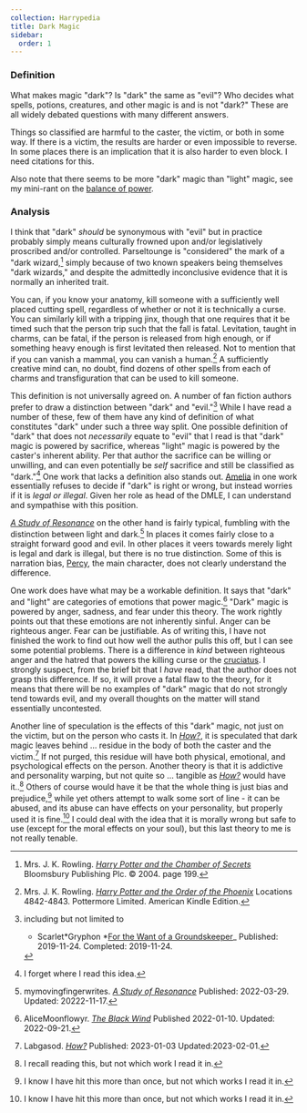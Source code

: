 ```yaml
---
collection: Harrypedia
title: Dark Magic
sidebar:
  order: 1
---
```


### Definition

What makes magic "dark"? Is "dark" the same as "evil"? Who decides what
spells, potions, creatures, and other magic is and is not "dark?" These are
all widely debated questions with many different answers.

Things so classified are harmful to the caster, the victim, or both in some
way. If there is a victim, the results are harder or even impossible to
reverse. In some places there is an implication that it is also harder to even
block. I need citations for this.

Also note that there seems to be more "dark" magic than "light" magic, see my
mini-rant on the [balance of power][].

[balance of power]: /Harrypedia/balance/

### Analysis

I think that "dark" _should_ be synonymous with "evil" but in practice probably
simply means culturally frowned upon and/or legislatively proscribed and/or
controlled. Parseltounge is "considered" the mark of a "dark
wizard,[^221019-1] simply because of two known speakers being themselves "dark
wizards," and despite the admittedly inconclusive evidence that it is normally
an inherited trait.

[^221019-1]: 
    Mrs. J. K. Rowling.
    _[Harry Potter and the Chamber of Secrets](https://www.librarything.com/work/683408/book/225886342)_
    Bloomsbury Publishing Plc. © 2004. page 199.

You can, if you know your anatomy, kill someone with a sufficiently well placed
cutting spell, regardless of whether or not it is technically a curse. You can
similarly kill with a tripping jinx, though that one requires that it be timed
such that the person trip such that the fall is fatal. Levitation, taught in
charms, can be fatal, if the person is released from high enough, or if
something heavy enough is first levitated then released. Not to mention that
if you can vanish a mammal, you can vanish a human.[^210914-1] A sufficiently
creative mind can, no doubt, find dozens of other spells from each of charms
and transfiguration that can be used to kill someone.

[^210914-1]: 
    Mrs. J. K. Rowling.
    _[Harry Potter and the Order of the
    Phoenix](https://www.goodreads.com/book/show/2.Harry_Potter_and_the_Order_of_the_Phoenix)_
    Locations 4842-4843. Pottermore Limited. American Kindle Edition.

This definition is not universally agreed on. A number of fan fiction authors
prefer to draw a distinction between "dark" and "evil."[^221122-3] While I
have read a number of these, few of them have any kind of definition of what
constitutes "dark" under such a three way split. One possible definition of "dark" that does not _necessarily_ equate to "evil" that I read is that "dark" magic is powered by sacrifice, whereas "light" magic is powered by the caster's inherent ability. Per that author the sacrifice can be willing or unwilling, and can even potentially be _self_ sacrifice and still be classified as "dark."[^240326-1] One work that lacks a definition also stands out. [Amelia] in one work essentially refuses to decide if "dark" is right or wrong, but instead worries if it is _legal or illegal_. Given her role as head of the DMLE, I can understand and sympathise with this position.

_[A Study of Resonance][]_ on the other hand is fairly typical, fumbling with
the distinction between light and dark.[^221122-6] In places it comes fairly
close to a straight forward good and evil. In other places it veers towards
merely light is legal and dark is illegal, but there is no true distinction.
Some of this is narration bias, [Percy][], the main character, does not clearly
understand the difference.

[Percy]: </Harrypedia/people/Weasley/Percy Ignatius/>
[A Study of Resonance]: https://archiveofourown.org/works/38041177

[^221122-6]: 
    mymovingfingerwrites. _[A Study of Resonance][]_
    Published: 2022-03-29. Updated: 20222-11-17.

[Amelia]: </Harrypedia/people/Bones/Amelia Susan/>

[^221122-3]: including but not limited to

    - Scarlet*Gryphon
      *[For the Want of a Groundskeeper](https://archiveofourown.org/works/21541015)\_
      Published: 2019-11-24. Completed: 2019-11-24.

One work does have what may be a workable definition. It says that "dark" and
"light" are categories of emotions that power magic.[^230124-1] "Dark" magic is
powered by anger, sadness, and fear under this theory. The work rightly points
out that these emotions are not inherently sinful. Anger can be righteous
anger. Fear can be justifiable. As of writing this, I have not finished the
work to find out how well the author pulls this off, but I can see some
potential problems. There is a difference in _kind_ between righteous anger and
the hatred that powers the killing curse or the [cruciatus][]. I strongly
suspect, from the brief bit that I _have_ read, that the author does not grasp
this difference. If so, it will prove a fatal flaw to the theory, for it means
that there will be no examples of "dark" magic that do not strongly tend towards
evil, and my overall thoughts on the matter will stand essentially uncontested.

[^230124-1]: AliceMoonflowyr. _[The Black Wind][]_ Published 2022-01-10. Updated: 2022-09-21.

[The Black Wind]: https://archiveofourown.org/works/36341272
[cruciatus]: /Harrypedia/magic/spells/cruciatus/

Another line of speculation is the effects of this "dark" magic, not just on
the victim, but on the person who casts it. In _[How?][]_, it is speculated
that dark magic leaves behind … residue in the body of both the caster and the
victim.[^230201-1] If not purged, this residue will have both physical,
emotional, and psychological effects on the person. Another theory is that it
is addictive and personality warping, but not quite so … tangible as _[How?][]_
would have it..[^230201-2] Others of course would have it be that the whole
thing is just bias and prejudice,[^230201-3] while yet others attempt to walk
some sort of line - it can be abused, and its abuse can have effects on your
personality, but properly used it is fine.[^230201-4] I could deal with the
idea that it is morally wrong but safe to use (except for the moral effects on
your soul), but this last theory to me is not really tenable.

[^230201-1]: Labgasod. _[How?][]_ Published: 2023-01-03 Updated:2023-02-01.

[^230201-2]: I recall reading this, but not which work I read it in.

[^230201-3]: I know I have hit this more than once, but not which works I read it in.

[^230201-4]: I know I have hit this more than once, but not which works I read it in.

[How?]: https://archiveofourown.org/works/44041816/

[^240326-1]: I forget where I read this idea.
